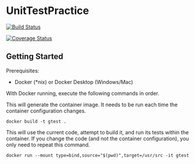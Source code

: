 # UnitTestPractice

[![Build Status](https://travis-ci.com/tanyabonilla/UnitTestPractice.svg?branch=master)](https://travis-ci.com/tanyabonilla/UnitTestPractice)

[![Coverage Status](https://coveralls.io/repos/github/ChicoState/UnitTestPractice/badge.svg?branch=master)](https://coveralls.io/github/ChicoState/UnitTestPractice?branch=master)

## Getting Started

Prerequisites:
* Docker (\*nix) or Docker Desktop (Windows/Mac)

With Docker running, execute the following commands in order.

This will generate the container image. It needs to be run each time the
container configuration changes.

`docker build -t gtest .`

This will use the current code, attempt to build it, and run its tests
within the container. If you change the code (and not the container
configuration), you only need to repeat this command.

`docker run --mount type=bind,source="$(pwd)",target=/usr/src -it gtest`
